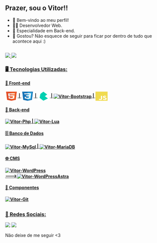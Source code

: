 ## Prazer, sou o Vitor!!

- 🙌 Bem-vindo ao meu perfil!
- 👨‍💻 Desenvolvedor Web.
- 💼 Especialidade em Back-end.
- 💝 Gostou? Não esquece de seguir para ficar por dentro de tudo que acontece aqui :)

##

<div>
  <a href="https://github.com/vitorlbarroso">
  <img height="150em" src="https://github-readme-stats.vercel.app/api?username=vitorlbarroso&show_icons=true&theme=radical&include_all_commits=true&count_private=true"/>
  <img height="150em" src="https://github-readme-stats.vercel.app/api/top-langs/?username=vitorlbarroso&layout=compact&langs_count=7&theme=radical"/>
</div>
  
<div style="display: inline_block">
  <h3>🖥 Tecnologias Utilizadas:</h3>
  
  <h4>🎨 Front-end<h4>
    
  <img align="center" alt="Vitor-HTML" height="30" width="40" src="https://raw.githubusercontent.com/devicons/devicon/master/icons/html5/html5-original.svg"> |
  <img align="center" alt="Vitor-CSS" height="30" width="40" src="https://raw.githubusercontent.com/devicons/devicon/master/icons/css3/css3-original.svg"> |
  <img align="center" alt="Vitor-Bulma" height="30" width="40" src="https://raw.githubusercontent.com/github/explore/ad9cd7e959a88047c830c3a9cc4e9ffcf5e644f7/topics/bulma/bulma.png"> | 
  <img align="center" alt="Vitor-Bootstrap" height="30" width="40" src="https://upload.wikimedia.org/wikipedia/commons/thumb/b/b2/Bootstrap_logo.svg/512px-Bootstrap_logo.svg.png">  |
  <img align="center" alt="Vitor-Js" height="30" width="40" src="https://raw.githubusercontent.com/devicons/devicon/master/icons/javascript/javascript-plain.svg">
    
  <h4>🧱 Back-end<h4>
    
  <img align="center" alt="Vitor-Php" height="25" width="45" src="https://upload.wikimedia.org/wikipedia/commons/thumb/2/27/PHP-logo.svg/2560px-PHP-logo.svg.png"> |
  <img align="center" alt="Vitor-Lua" height="35" width="35" src="https://upload.wikimedia.org/wikipedia/commons/thumb/c/cf/Lua-Logo.svg/520px-Lua-Logo.svg.png">
   
  <h4>🗄 Banco de Dados<h4>
   
  <img align="center" alt="Vitor-MySql" height="35" width="48" src="https://marcas-logos.net/wp-content/uploads/2020/11/MySQL-logo.png"> |
  <img align="center" alt="Vitor-MariaDB" height="35" width="48" src="https://www.mobileatom.net/wp-content/uploads/2020/06/mariadb-e1592314921352.png">

  <h4>🌐 CMS<h4>
  
  <img align="center" alt="Vitor-WordPress" height="50" width="50" src="https://s3.amazonaws.com/dinder.com.br/wp-content/uploads/2016/08/WordPress-Logo-PNG-Pic-180x180.png">
  <br />
  ---><img align="center" alt="Vitor-WordPressAstra" height="40" width="40" src="https://toolbarextras.com/wp-content/uploads/2018/04/astra-theme-logo.png">
    
  <h4>🧮 Componentes<h4>
    
  <img align="center" alt="Vitor-Git" height="30" width="30" src="https://git-scm.com/images/logos/downloads/Git-Icon-1788C.png">
</div>

##

<h3>📱 Redes Sociais:</h3>
   
<div> 
  <a href="https://www.youtube.com/c/HalZz" target="_blank"><img src="https://img.shields.io/badge/YouTube-FF0000?style=for-the-badge&logo=youtube&logoColor=white" target="_blank"></a>
  <a href="https://www.instagram.com/vitorlbarroso/" target="_blank"><img src="https://img.shields.io/badge/-Instagram-%23E4405F?style=for-the-badge&logo=instagram&logoColor=white" target="_blank"></a>
<p>Não deixe de me seguir <3</p>
</div>
